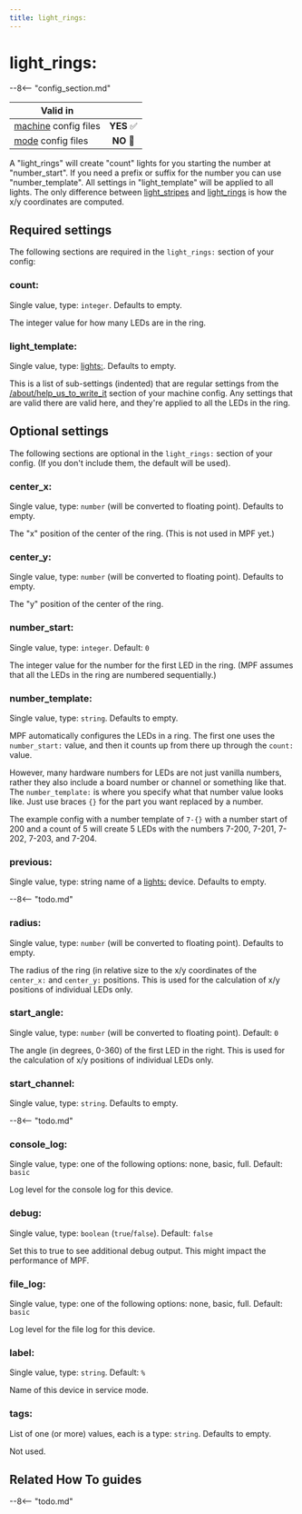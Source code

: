 ```yaml
---
title: light_rings:
---
```


# light_rings:


--8<-- "config_section.md"

| Valid in | |
|-----|:----:|
|[machine](instructions/machine_config.md) config files |**YES** :white_check_mark:|
|[mode](instructions/mode_config.md) config files|**NO** :no_entry_sign:|

A "light_rings" will create "count" lights for you starting the
number at "number_start". If you need a prefix or suffix for the
number you can use "number_template". All settings in
"light_template" will be applied to all lights. The only difference
between [light_stripes](light_stripes.md) and [light_rings](light_rings.md) is how the x/y coordinates are computed.

## Required settings

The following sections are required in the `light_rings:` section of
your config:

### count:

Single value, type: `integer`. Defaults to empty.

The integer value for how many LEDs are in the ring.

### light_template:

Single value, type: [lights:](lights.md).
Defaults to empty.

This is a list of sub-settings (indented) that are regular settings from
the [/about/help_us_to_write_it](lights.md) section of your machine
config. Any settings that are valid there are valid here, and they're
applied to all the LEDs in the ring.

## Optional settings

The following sections are optional in the `light_rings:` section of
your config. (If you don't include them, the default will be used).

### center_x:

Single value, type: `number` (will be converted to floating point).
Defaults to empty.

The "x" position of the center of the ring. (This is not used in MPF
yet.)

### center_y:

Single value, type: `number` (will be converted to floating point).
Defaults to empty.

The "y" position of the center of the ring.

### number_start:

Single value, type: `integer`. Default: `0`

The integer value for the number for the first LED in the ring. (MPF
assumes that all the LEDs in the ring are numbered sequentially.)

### number_template:

Single value, type: `string`. Defaults to empty.

MPF automatically configures the LEDs in a ring. The first one uses the
`number_start:` value, and then it counts up from there up through the
`count:` value.

However, many hardware numbers for LEDs are not just vanilla numbers,
rather they also include a board number or channel or something like
that. The `number_template:` is where you specify what that number value
looks like. Just use braces `{}` for the part you want replaced by a
number.

The example config with a number template of `7-{}` with a number start
of 200 and a count of 5 will create 5 LEDs with the numbers 7-200,
7-201, 7-202, 7-203, and 7-204.

### previous:

Single value, type: string name of a [lights:](lights.md) device. Defaults to empty.

--8<-- "todo.md"

### radius:

Single value, type: `number` (will be converted to floating point).
Defaults to empty.

The radius of the ring (in relative size to the x/y coordinates of the
`center_x:` and `center_y:` positions. This is used for the calculation
of x/y positions of individual LEDs only.

### start_angle:

Single value, type: `number` (will be converted to floating point).
Default: `0`

The angle (in degrees, 0-360) of the first LED in the right. This is
used for the calculation of x/y positions of individual LEDs only.

### start_channel:

Single value, type: `string`. Defaults to empty.

--8<-- "todo.md"

### console_log:

Single value, type: one of the following options: none, basic, full.
Default: `basic`

Log level for the console log for this device.

### debug:

Single value, type: `boolean` (`true`/`false`). Default: `false`

Set this to true to see additional debug output. This might impact the
performance of MPF.

### file_log:

Single value, type: one of the following options: none, basic, full.
Default: `basic`

Log level for the file log for this device.

### label:

Single value, type: `string`. Default: `%`

Name of this device in service mode.

### tags:

List of one (or more) values, each is a type: `string`. Defaults to
empty.

Not used.

## Related How To guides

--8<-- "todo.md"
